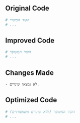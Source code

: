 ## Original Code

```python
# הקוד המקורי
# ...
```

## Improved Code

```python
# הקוד המשופר
# ...
```

## Changes Made

```
- לא נמצאו שינויים.
```

## Optimized Code

```python
# הקוד המשופר (ללא שינויים משמעותיים)
# ...
```
```
